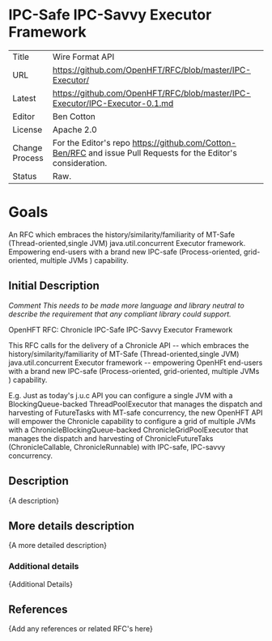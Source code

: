 # IPC-Safe IPC-Savvy Executor Framework

|         |                                                             |
|:------- | ----------------------------------------------------------- |
| Title   | Wire Format API                                             |
| URL     | https://github.com/OpenHFT/RFC/blob/master/IPC-Executor/    |
| Latest  | https://github.com/OpenHFT/RFC/blob/master/IPC-Executor/IPC-Executor-0.1.md |
| Editor  | Ben Cotton                                                  |
| License | Apache 2.0                                                  |
| Change Process | For the Editor's repo https://github.com/Cotton-Ben/RFC and issue Pull Requests for the Editor's consideration. |
| Status  | Raw.                                                        |

# Goals
An RFC which embraces the history/similarity/familiarity of MT-Safe  (Thread-oriented,single JVM) java.util.concurrent Executor framework.
Empowering end-users with a brand new IPC-safe (Process-oriented, grid-oriented, multiple JVMs ) capability.

## Initial Description
*Comment This needs to be made more language and library neutral to describe the requirement that any compliant library could support.*

OpenHFT RFC:     Chronicle IPC-Safe IPC-Savvy Executor Framework

This RFC calls for the delivery of a Chronicle API -- which embraces the history/similarity/familiarity of MT-Safe  (Thread-oriented,single JVM) java.util.concurrent Executor framework --   empowering OpenHFt end-users with a brand new IPC-safe (Process-oriented, grid-oriented, multiple JVMs )  capability.

E.g.   Just as today's j.u.c API you can configure a single JVM with a BlockingQueue-backed ThreadPoolExecutor that manages the dispatch and harvesting of FutureTasks with MT-safe concurrency, the new OpenHFT API will empower the Chronicle capability to configure a grid of multiple  JVMs with a ChronicleBlockingQueue-backed ChronicleGridPoolExecutor that manages the dispatch and harvesting of ChronicleFutureTaks (ChronicleCallable, ChronicleRunnable) with IPC-safe, IPC-savvy concurrency.


## Description
{A description}

## More details description
{A more detailed description}

### Additional details
{Additional Details}

## References

{Add any references or related RFC's here}





